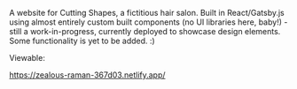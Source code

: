 
A website for Cutting Shapes, a fictitious hair salon. Built in React/Gatsby.js using almost entirely custom built components (no UI libraries here, baby!) - still a work-in-progress, currently deployed to showcase design elements. Some functionality is yet to be added. :)

Viewable: 

https://zealous-raman-367d03.netlify.app/
